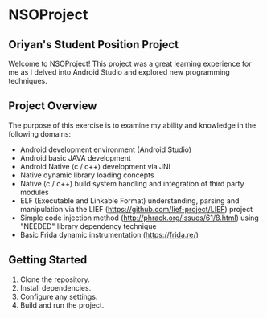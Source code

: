 # NSOProject

## Oriyan's Student Position Project

Welcome to NSOProject! This project was a great learning experience for me as I delved into Android Studio and explored new programming techniques.

## Project Overview

The purpose of this exercise is to examine my ability and knowledge
in the following domains:
- Android development environment (Android Studio)
- Android basic JAVA development
- Android Native (c / c++) development via JNI
- Native dynamic library loading concepts
- Native (c / c++) build system handling and integration of third
party modules
- ELF (Executable and Linkable Format) understanding, parsing and
manipulation via the LIEF (https://github.com/lief-project/LIEF)
project
- Simple code injection
method (http://phrack.org/issues/61/8.html) using "NEEDED"
library dependency technique
- Basic Frida dynamic instrumentation (https://frida.re/)

## Getting Started

1. Clone the repository.
2. Install dependencies.
3. Configure any settings.
4. Build and run the project.


